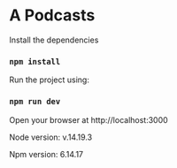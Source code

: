 # A Podcasts

Install the dependencies

### `npm install`

Run the project using:

### `npm run dev`

Open your browser at http://localhost:3000

Node version: v.14.19.3

Npm version: 6.14.17
